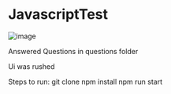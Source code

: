 # JavascriptTest

![image](https://github.com/user-attachments/assets/859b7836-04a0-4385-822a-563d29fe878f)



Answered Questions in questions folder


Ui was rushed


Steps to run:
git clone 
npm install
npm run start
